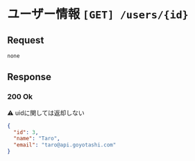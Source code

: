 # ユーザー情報 `[GET] /users/{id}`

## Request

```
none
```

## Response

### 200 Ok
:warning: uidに関しては返却しない
```json
{
  "id": 3,
  "name": "Taro",
  "email": "taro@api.goyotashi.com"
}
```
